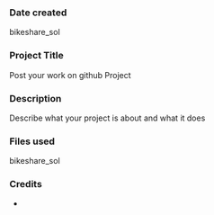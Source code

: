 ### Date created
bikeshare_sol


### Project Title
Post your work on github Project

### Description
Describe what your project is about and what it does

### Files used
bikeshare_sol

### Credits
-
